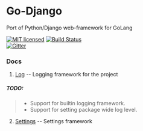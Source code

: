 # Go-Django
Port of Python/Django web-framework for GoLang

[![MIT licensed](https://img.shields.io/badge/license-MIT-blue.svg)](https://raw.githubusercontent.com/kittuov/go-django/master/LICENSE)
[![Build Status](https://travis-ci.org/kittuov/go-django.svg?branch=master)](https://travis-ci.org/kittuov/go-django)  
[![Gitter](https://badges.gitter.im/kittuov/go-django.svg)](https://gitter.im/kittuov/go-django?utm_source=badge&utm_medium=badge&utm_campaign=pr-badge)

### Docs
1. [Log](https://godoc.org/github.com/kittuov/go-django/utils/log) -- Logging framework for the project

  ##### TODO: 
  > - Support for builtin logging framework. 
  > - Support for setting package wide log level.
2. [Settings](https://godoc.org/github.com/kittuov/go-django/core/settings) -- Settings framework 
